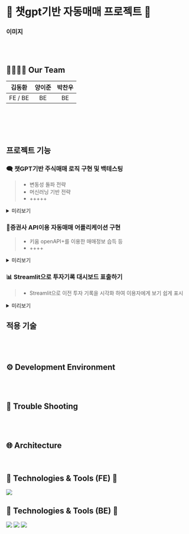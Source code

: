 
<br>

# 👀 챗gpt기반 자동매매 프로젝트 👀

### 이미지

<br><br>

## 👨‍👩‍👧‍👦 Our Team

|김동환|양이준|박찬우|
|:---:|:---:|:---:|
|FE / BE|BE|BE|

<br>


<br><br>




## 프로젝트 기능

### 🗨 챗GPT기반 주식매매 로직 구현 및 백테스팅

> * 변동성 돌파 전략
> * 머신러닝 기반 전략
> * +++++

<details>
<summary>미리보기</summary>
<div markdown="1">

![기능1]

 <br>
</div>
</details>


### 🎳증권사 API이용 자동매매 어플리케이션 구현
 
> * 키움 openAPI+를 이용한 매매정보 습득 등
> * ++++

<details>
<summary>미리보기</summary>
<div markdown="1">

![데이터 보여주기]

 <br>
</div>
</details>

### 📊 Streamlit으로 투자기록 대시보드 표출하기
 
> * Streamlit으로 이전 투자 기록을 시각화 하여 이용자에게 보기 쉽게 표시

<details>
<summary>미리보기</summary>
<div markdown="1">

![글쓰기1]
 <br>
</div>
</details>



## 적용 기술

### 

> 


<br><br>



## ⚙ Development Environment



<br><br>

## 🚨 Trouble Shooting



<br><br>




## 🌐 Architecture



<br>


## 📝 Technologies & Tools (FE) 📝
<img src="https://img.shields.io/badge/Python-3776AB?style=flat-square&logo=Python&logoColor=white"/>


<br>

## 📝 Technologies & Tools (BE) 📝

<img src="https://img.shields.io/badge/Python-3776AB?style=flat&logo=Python&logoColor=white"/> <img src="https://img.shields.io/badge/MySQL-4479A1?style=flat&logo=MySQL&logoColor=white"/> <img src="https://img.shields.io/badge/Anaconda-44A833?style=flat&logo=Anaconda&logoColor=white"/> 

<br><br><br><br>

<div align=center>



</div>


<br>
